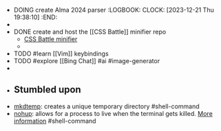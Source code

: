 - DOING create Alma 2024 parser
  :LOGBOOK:
  CLOCK: [2023-12-21 Thu 19:38:10]
  :END:
-
- DONE create and host the [[CSS Battle]] minifier repo
	- [CSS Battle minifier](https://cssminifier.vercel.app/)
	-
- TODO #learn [[Vim]] keybindings
- TODO #explore [[Bing Chat]] #ai #image-generator
-
- ## Stumbled upon
- [mkdtemp](https://www.commandlinux.com/man-page/man3/mkdtemp.3.html): creates a unique temporary directory #shell-command
- [nohup](https://command-not-found.com/nohup): allows for a process to live when the terminal gets killed. [More information](https://www.gnu.org/software/coreutils/manual/html_node/nohup-invocation.html#nohup-invocation) #shell-command
